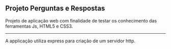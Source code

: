 Projeto Perguntas e Respostas
-------------------------------------------

Projeto de aplicação web com finalidade de testar os conhecimento das ferramentas Js, HTML5 e CSS3.

--------------------------------------------

A applicação utiliza express para criação de um servidor http.
